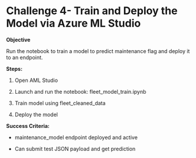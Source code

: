# Challenge 4- Train and Deploy the Model via Azure ML Studio

**Objective**

Run the notebook to train a model to predict maintenance flag and deploy
it to an endpoint.

**Steps:**

1.  Open AML Studio

2.  Launch and run the notebook: fleet_model_train.ipynb

3.  Train model using fleet_cleaned_data

4.  Deploy the model

**Success Criteria:**

- maintenance_model endpoint deployed and active

- Can submit test JSON payload and get prediction
